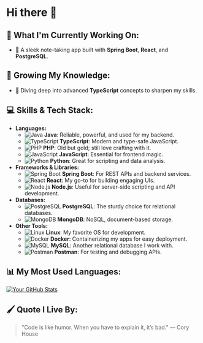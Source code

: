 # Hi there 👋

## 🔭 What I'm Currently Working On:
- 📝 A sleek note-taking app built with **Spring Boot**, **React**, and **PostgreSQL**.

## 🌱 Growing My Knowledge:
- 🌟 Diving deep into advanced **TypeScript** concepts to sharpen my skills.

## 💻 Skills & Tech Stack:
- **Languages:**
  - ![Java](https://img.shields.io/badge/Java-ED8B00?style=for-the-badge&logo=java&logoColor=white) **Java**: Reliable, powerful, and used for my backend.
  - ![TypeScript](https://img.shields.io/badge/TypeScript-007ACC?style=for-the-badge&logo=typescript&logoColor=white) **TypeScript**: Modern and type-safe JavaScript.
  - ![PHP](https://img.shields.io/badge/PHP-777BB4?style=for-the-badge&logo=php&logoColor=white) **PHP**: Old but gold; still love crafting with it.
  - ![JavaScript](https://img.shields.io/badge/JavaScript-F7DF1E?style=for-the-badge&logo=javascript&logoColor=black) **JavaScript**: Essential for frontend magic.
  - ![Python](https://img.shields.io/badge/Python-3776AB?style=for-the-badge&logo=python&logoColor=white) **Python**: Great for scripting and data analysis.
- **Frameworks & Libraries:**
  - ![Spring Boot](https://img.shields.io/badge/Spring%20Boot-6DB33F?style=for-the-badge&logo=spring-boot&logoColor=white) **Spring Boot**: For REST APIs and backend services.
  - ![React](https://img.shields.io/badge/React-61DAFB?style=for-the-badge&logo=react&logoColor=black) **React**: My go-to for building engaging UIs.
  - ![Node.js](https://img.shields.io/badge/Node.js-339933?style=for-the-badge&logo=nodedotjs&logoColor=white) **Node.js**: Useful for server-side scripting and API development.
- **Databases:**
  - ![PostgreSQL](https://img.shields.io/badge/PostgreSQL-336791?style=for-the-badge&logo=postgresql&logoColor=white) **PostgreSQL**: The sturdy choice for relational databases.
  - ![MongoDB](https://img.shields.io/badge/MongoDB-47A248?style=for-the-badge&logo=mongodb&logoColor=white) **MongoDB**: NoSQL, document-based storage.
- **Other Tools:**
  - ![Linux](https://img.shields.io/badge/Linux-FCC624?style=for-the-badge&logo=linux&logoColor=black) **Linux**: My favorite OS for development.
  - ![Docker](https://img.shields.io/badge/Docker-2496ED?style=for-the-badge&logo=docker&logoColor=white) **Docker**: Containerizing my apps for easy deployment.
  - ![MySQL](https://img.shields.io/badge/MySQL-4479A1?style=for-the-badge&logo=mysql&logoColor=white) **MySQL**: Another relational database I work with.
  - ![Postman](https://img.shields.io/badge/Postman-FF6C37?style=for-the-badge&logo=postman&logoColor=white) **Postman**: For testing and debugging APIs.

## 📊 My Most Used Languages:
[![Your GitHub Stats](https://github-readme-stats.vercel.app/api/top-langs/?username=Koonosuke&layout=compact&theme=radical)](https://github.com/anuraghazra/github-readme-stats)

## 🖌️ Quote I Live By:
> "Code is like humor. When you have to explain it, it’s bad." — Cory House
